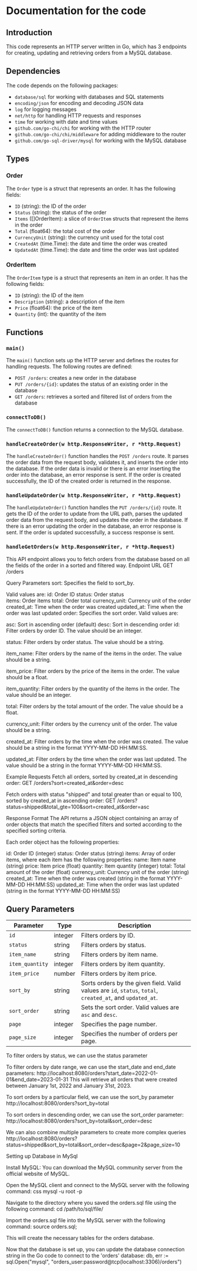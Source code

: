 # Documentation for the code

## Introduction

This code represents an HTTP server written in Go, which has 3 endpoints for creating, updating and retrieving orders from a MySQL database.

## Dependencies

The code depends on the following packages:

- `database/sql` for working with databases and SQL statements
- `encoding/json` for encoding and decoding JSON data
- `log` for logging messages
- `net/http` for handling HTTP requests and responses
- `time` for working with date and time values
- `github.com/go-chi/chi` for working with the HTTP router
- `github.com/go-chi/chi/middleware` for adding middleware to the router
- `github.com/go-sql-driver/mysql` for working with the MySQL database

## Types

### Order

The `Order` type is a struct that represents an order. It has the following fields:

- `ID` (string): the ID of the order
- `Status` (string): the status of the order
- `Items` ([]OrderItem): a slice of `OrderItem` structs that represent the items in the order
- `Total` (float64): the total cost of the order
- `CurrencyUnit` (string): the currency unit used for the total cost
- `CreatedAt` (time.Time): the date and time the order was created
- `UpdatedAt` (time.Time): the date and time the order was last updated

### OrderItem

The `OrderItem` type is a struct that represents an item in an order. It has the following fields:

- `ID` (string): the ID of the item
- `Description` (string): a description of the item
- `Price` (float64): the price of the item
- `Quantity` (int): the quantity of the item

## Functions

### `main()`

The `main()` function sets up the HTTP server and defines the routes for handling requests. The following routes are defined:

- `POST /orders`: creates a new order in the database
- `PUT /orders/{id}`: updates the status of an existing order in the database
- `GET /orders`: retrieves a sorted and filtered list of orders from the database

### `connectToDB()`

The `connectToDB()` function returns a connection to the MySQL database.

### `handleCreateOrder(w http.ResponseWriter, r *http.Request)`

The `handleCreateOrder()` function handles the `POST /orders` route. It parses the order data from the request body, validates it, and inserts the order into the database. If the order data is invalid or there is an error inserting the order into the database, an error response is sent. If the order is created successfully, the ID of the created order is returned in the response.

### `handleUpdateOrder(w http.ResponseWriter, r *http.Request)`

The `handleUpdateOrder()` function handles the `PUT /orders/{id}` route. It gets the ID of the order to update from the URL path, parses the updated order data from the request body, and updates the order in the database. If there is an error updating the order in the database, an error response is sent. If the order is updated successfully, a success response is sent.

### `handleGetOrders(w http.ResponseWriter, r *http.Request)`

This API endpoint allows you to fetch orders from the database based on all the fields of the order in a sorted and filtered way.
Endpoint URL
GET /orders

Query Parameters
sort: Specifies the field to sort_by. 

Valid values are:
id: Order ID
status: Order status	
items: Order items
total: Order total
currency_unit: Currency unit of the order
created_at: Time when the order was created
updated_at: Time when the order was last updated
order: Specifies the sort order. Valid values are:

asc: Sort in ascending order (default)
desc: Sort in descending order
id: Filter orders by order ID. The value should be an integer.

status: Filter orders by order status. The value should be a string.

item_name: Filter orders by the name of the items in the order. The value should be a string.

item_price: Filter orders by the price of the items in the order. The value should be a float.

item_quantity: Filter orders by the quantity of the items in the order. The value should be an integer.

total: Filter orders by the total amount of the order. The value should be a float.

currency_unit: Filter orders by the currency unit of the order. The value should be a string.

created_at: Filter orders by the time when the order was created. The value should be a string in the format YYYY-MM-DD HH:MM:SS.

updated_at: Filter orders by the time when the order was last updated. The value should be a string in the format YYYY-MM-DD HH:MM:SS.

Example Requests
Fetch all orders, sorted by created_at in descending order:
GET /orders?sort=created_at&order=desc

Fetch orders with status "shipped" and total greater than or equal to 100, sorted by created_at in ascending order:
GET /orders?status=shipped&total_gte=100&sort=created_at&order=asc

Response Format
The API returns a JSON object containing an array of order objects that match the specified filters and sorted according to the specified sorting criteria.

Each order object has the following properties:

id: Order ID (integer)
status: Order status (string)
items: Array of order items, where each item has the following properties:
name: Item name (string)
price: Item price (float)
quantity: Item quantity (integer)
total: Total amount of the order (float)
currency_unit: Currency unit of the order (string)
created_at: Time when the order was created (string in the format YYYY-MM-DD HH:MM:SS)
updated_at: Time when the order was last updated (string in the format YYYY-MM-DD HH:MM:SS)

## Query Parameters

| Parameter | Type | Description |
| --- | --- | --- |
| `id` | integer | Filters orders by ID. |
| `status` | string | Filters orders by status. |
| `item_name` | string | Filters orders by item name. |
| `item_quantity` | integer | Filters orders by item quantity. |
| `item_price` | number | Filters orders by item price. |
| `sort_by` | string | Sorts orders by the given field. Valid values are `id`, `status`, `total`, `created_at`, and `updated_at`. |
| `sort_order` | string | Sets the sort order. Valid values are `asc` and `desc`. |
| `page` | integer | Specifies the page number. |
| `page_size` | integer | Specifies the number of orders per page. |


To filter orders by status, we can use the status parameter

To filter orders by date range, we can use the start_date and end_date parameters:
http://localhost:8080/orders?start_date=2022-01-01&end_date=2023-01-31
This will retrieve all orders that were created between January 1st, 2022 and January 31st, 2023.

To sort orders by a particular field, we can use the sort_by parameter
http://localhost:8080/orders?sort_by=total

To sort orders in descending order, we can use the sort_order parameter:
http://localhost:8080/orders?sort_by=total&sort_order=desc	

We can also combine multiple parameters to create more complex queries
http://localhost:8080/orders?status=shipped&sort_by=total&sort_order=desc&page=2&page_size=10

Setting up Database in MySql

Install MySQL: You can download the MySQL community server from the official website of MySQL.

Open the MySQL client and connect to the MySQL server with the following command:
css
mysql -u root -p

Navigate to the directory where you saved the orders.sql file using the following command:
cd /path/to/sql/file/

Import the orders.sql file into the MySQL server with the following command:
source orders.sql;

This will create the necessary tables for the orders database.

Now that the database is set up, you can update the database connection string in the Go code to connect to the 'orders' database:
db, err := sql.Open("mysql", "orders_user:password@tcp(localhost:3306)/orders")
